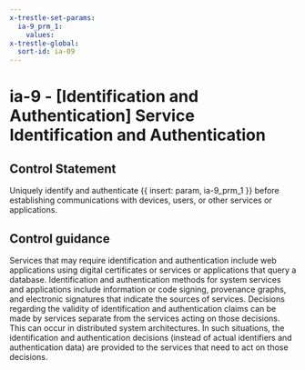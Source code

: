 ```yaml
---
x-trestle-set-params:
  ia-9_prm_1:
    values:
x-trestle-global:
  sort-id: ia-09
---
```


# ia-9 - \[Identification and Authentication\] Service Identification and Authentication

## Control Statement

Uniquely identify and authenticate {{ insert: param, ia-9_prm_1 }} before establishing communications with devices, users, or other services or applications.

## Control guidance

Services that may require identification and authentication include web applications using digital certificates or services or applications that query a database. Identification and authentication methods for system services and applications include information or code signing, provenance graphs, and electronic signatures that indicate the sources of services. Decisions regarding the validity of identification and authentication claims can be made by services separate from the services acting on those decisions. This can occur in distributed system architectures. In such situations, the identification and authentication decisions (instead of actual identifiers and authentication data) are provided to the services that need to act on those decisions.
